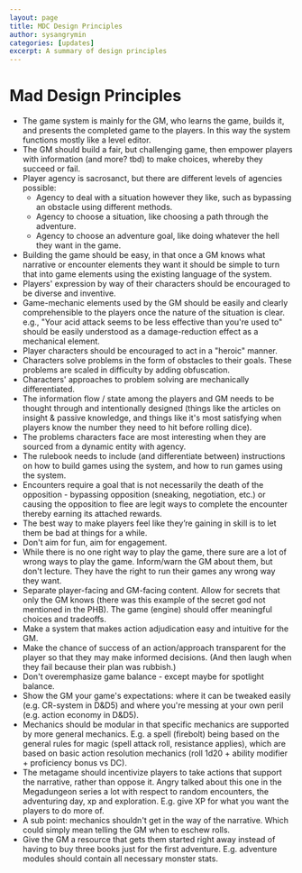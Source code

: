 ```yaml
---
layout: page
title: MDC Design Principles
author: sysangrymin
categories: [updates]
excerpt: A summary of design principles
---
```


# Mad Design Principles
* The game system is mainly for the GM, who learns the game, builds it, and presents the completed game to the players. In this way the system functions mostly like a level editor.
* The GM should build a fair, but challenging game, then empower players with information (and more? tbd) to make choices, whereby they succeed or fail. 
* Player agency is sacrosanct, but there are different levels of agencies possible:
  * Agency to deal with a situation however they like, such as bypassing an obstacle using different methods. 
  * Agency to choose a situation, like choosing a path through the adventure. 
  * Agency to choose an adventure goal, like doing whatever the hell they want in the game.
* Building the game should be easy, in that once a GM knows what narrative or encounter elements they want it should be simple to turn that into game elements using the existing language of the system.
* Players' expression by way of their characters should be encouraged to be diverse and inventive. 
* Game-mechanic elements used by the GM should be easily and clearly comprehensible to the players once the nature of the situation is clear. e.g., "Your acid attack seems to be less effective than you're used to" should be easily understood as a damage-reduction effect as a mechanical element. 
* Player characters should be encouraged to act in a "heroic" manner.
* Characters solve problems in the form of obstacles to their goals. These problems are scaled in difficulty by adding obfuscation.
* Characters' approaches to problem solving are mechanically differentiated. 
* The information flow / state among the players and GM needs to be thought through and intentionally designed (things like the articles on insight & passive knowledge, and things like it's most satisfying when players know the number they need to hit before rolling dice).
* The problems characters face are most interesting when they are sourced from a dynamic entity with agency. 
* The rulebook needs to include (and differentiate between) instructions on how to build games using the system, and how to run games using the system.
* Encounters require a goal that is not necessarily the death of the opposition - bypassing opposition (sneaking, negotiation, etc.) or causing the opposition to flee are legit ways to complete the encounter thereby earning its attached rewards. 
* The best way to make players feel like they’re gaining in skill is to let them be bad at things for a while. 
* Don't aim for fun, aim for engagement.
* While there is no one right way to play the game, there sure are a lot of wrong ways to play the game. Inform/warn the GM about them, but don't lecture. They have the right to run their games any wrong way they want.
* Separate player-facing and GM-facing content. Allow for secrets that only the GM knows (there was this example of the secret god not mentioned in the PHB).
The game (engine) should offer meaningful choices and tradeoffs.
* Make a system that makes action adjudication easy and intuitive for the GM.
* Make the chance of success of an action/approach transparent for the player so that they may make informed decisions. (And then laugh when they fail because their plan was rubbish.)
* Don't overemphasize game balance - except maybe for spotlight balance.
* Show the GM your game's expectations: where it can be tweaked easily (e.g. CR-system in D&D5) and where you're messing at your own peril (e.g. action economy in D&D5).
* Mechanics should be modular in that specific mechanics are supported by more general mechanics. E.g. a spell (firebolt) being based on the general rules for magic (spell attack roll, resistance applies), which are based on basic action resolution mechanics (roll 1d20 + ability modifier + proficiency bonus vs DC).
* The metagame should incentivize players to take actions that support the narrative, rather than oppose it. Angry talked about this one in the Megadungeon series a lot with respect to random encounters, the adventuring day, xp and exploration. E.g. give XP for what you want the players to do more of.
* A sub point: mechanics shouldn't get in the way of the narrative. Which could simply mean telling the GM when to eschew rolls.
* Give the GM a resource that gets them started right away instead of having to buy three books just for the first adventure. E.g. adventure modules should contain all necessary monster stats.
